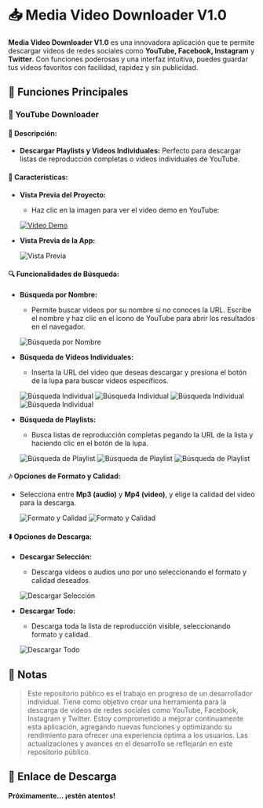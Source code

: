 # 📥 Media Video Downloader V1.0

**Media Video Downloader V1.0** es una innovadora aplicación que te permite descargar videos de redes sociales como **YouTube, Facebook, Instagram** y **Twitter**. Con funciones poderosas y una interfaz intuitiva, puedes guardar tus videos favoritos con facilidad, rapidez y sin publicidad.

## 🚀 Funciones Principales

### 🎥 YouTube Downloader

#### 📝 Descripción:
- **Descargar Playlists y Videos Individuales:** Perfecto para descargar listas de reproducción completas o videos individuales de YouTube.

#### 🌟 Características:
- **Vista Previa del Proyecto:**
  - Haz clic en la imagen para ver el video demo en YouTube:
  
  [![Video Demo](https://github.com/emerson199818/Media_Video_Downloader_V1.0/blob/main/PROYECTO%2FGUI%2FCapts%2F1.PNG)](https://youtu.be/w9cXIlg8cO8)

- **Vista Previa de la App:**

  ![Vista Previa](https://github.com/emerson199818/Media_Video_Downloader_V1.0/blob/main/PROYECTO%2FGUI%2FCapts%2F2.PNG)

#### 🔍 Funcionalidades de Búsqueda:

- **Búsqueda por Nombre:**
  - Permite buscar videos por su nombre si no conoces la URL. Escribe el nombre y haz clic en el icono de YouTube para abrir los resultados en el navegador.
  
  ![Búsqueda por Nombre](https://github.com/emerson199818/Media_Video_Downloader_V1.0/blob/main/PROYECTO%2FGUI%2FCapts%2F3.PNG)

- **Búsqueda de Videos Individuales:**
  - Inserta la URL del video que deseas descargar y presiona el botón de la lupa para buscar videos específicos.
  
  ![Búsqueda Individual](https://github.com/emerson199818/Media_Video_Downloader_V1.0/blob/main/PROYECTO%2FGUI%2FCapts%2F4.PNG)
  ![Búsqueda Individual](https://github.com/emerson199818/Media_Video_Downloader_V1.0/blob/main/PROYECTO%2FGUI%2FCapts%2F5.PNG)
  ![Búsqueda Individual](https://github.com/emerson199818/Media_Video_Downloader_V1.0/blob/main/PROYECTO%2FGUI%2FCapts%2F6.PNG)
  ![Búsqueda Individual](https://github.com/emerson199818/Media_Video_Downloader_V1.0/blob/main/PROYECTO%2FGUI%2FCapts%2F7.PNG)

- **Búsqueda de Playlists:**
  - Busca listas de reproducción completas pegando la URL de la lista y haciendo clic en el botón de la lupa.
  
  ![Búsqueda de Playlist](https://github.com/emerson199818/Media_Video_Downloader_V1.0/blob/main/PROYECTO%2FGUI%2FCapts%2F9.PNG)
  ![Búsqueda de Playlist](https://github.com/emerson199818/Media_Video_Downloader_V1.0/blob/main/PROYECTO%2FGUI%2FCapts%2F10.PNG)
  ![Búsqueda de Playlist](https://github.com/emerson199818/Media_Video_Downloader_V1.0/blob/main/PROYECTO%2FGUI%2FCapts%2F11.PNG)

#### 🎶 Opciones de Formato y Calidad:
- Selecciona entre **Mp3 (audio)** y **Mp4 (video)**, y elige la calidad del video para la descarga.

  ![Formato y Calidad](https://github.com/emerson199818/Media_Video_Downloader_V1.0/blob/main/PROYECTO%2FGUI%2FCapts%2F14.PNG)
  ![Formato y Calidad](https://github.com/emerson199818/Media_Video_Downloader_V1.0/blob/main/PROYECTO%2FGUI%2FCapts%2F15.PNG)

#### ⬇️ Opciones de Descarga:

- **Descargar Selección:**
  - Descarga videos o audios uno por uno seleccionando el formato y calidad deseados.
  
  ![Descargar Selección](https://github.com/emerson199818/Media_Video_Downloader_V1.0/blob/main/PROYECTO%2FGUI%2FCapts%2F8.PNG)

- **Descargar Todo:**
  - Descarga toda la lista de reproducción visible, seleccionando formato y calidad.
  
  ![Descargar Todo](https://github.com/emerson199818/Media_Video_Downloader_V1.0/blob/main/PROYECTO%2FGUI%2FCapts%2F13.PNG)

## 📝 Notas

> Este repositorio público es el trabajo en progreso de un desarrollador individual. Tiene como objetivo crear una herramienta para la descarga de videos de redes sociales como YouTube, Facebook, Instagram y Twitter. Estoy comprometido a mejorar continuamente esta aplicación, agregando nuevas funciones y optimizando su rendimiento para ofrecer una experiencia óptima a los usuarios. Las actualizaciones y avances en el desarrollo se reflejarán en este repositorio público.

## 🔗 Enlace de Descarga

**Próximamente... ¡estén atentos!**
